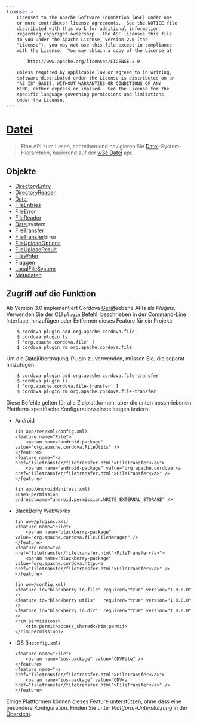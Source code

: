 ```yaml
---
license: >
    Licensed to the Apache Software Foundation (ASF) under one
    or more contributor license agreements.  See the NOTICE file
    distributed with this work for additional information
    regarding copyright ownership.  The ASF licenses this file
    to you under the Apache License, Version 2.0 (the
    "License"); you may not use this file except in compliance
    with the License.  You may obtain a copy of the License at

        http://www.apache.org/licenses/LICENSE-2.0

    Unless required by applicable law or agreed to in writing,
    software distributed under the License is distributed on an
    "AS IS" BASIS, WITHOUT WARRANTIES OR CONDITIONS OF ANY
    KIND, either express or implied.  See the License for the
    specific language governing permissions and limitations
    under the License.
---
```


# <a href="fileobj/fileobj.html">Datei</a>

> Eine API zum Lesen, schreiben und navigieren Sie <a href="fileobj/fileobj.html">Datei</a>-System-Hierarchien, basierend auf der [w3c <a href="fileobj/fileobj.html">Datei</a> api][1].

 [1]: http://www.w3.org/TR/FileAPI

## Objekte

*   <a href="directoryentry/directoryentry.html">DirectoryEntry</a>
*   <a href="directoryreader/directoryreader.html">DirectoryReader</a>
*   <a href="fileobj/fileobj.html">Datei</a>
*   <a href="fileentry/fileentry.html">FileEntries</a>
*   <a href="fileerror/fileerror.html">FileError</a>
*   <a href="filereader/filereader.html">FileReader</a>
*   <a href="filesystem/filesystem.html"><a href="fileobj/fileobj.html">Datei</a>system</a>
*   <a href="filetransfer/filetransfer.html">FileTransfer</a>
*   <a href="filetransfererror/filetransfererror.html"><a href="filetransfer/filetransfer.html">FileTransfer</a>Error</a>
*   <a href="fileuploadoptions/fileuploadoptions.html">FileUploadOptions</a>
*   <a href="fileuploadresult/fileuploadresult.html">FileUploadResult</a>
*   <a href="filewriter/filewriter.html">FileWriter</a>
*   Flaggen
*   <a href="localfilesystem/localfilesystem.html">LocalFileSystem</a>
*   <a href="metadata/metadata.html">Metadaten</a>

## Zugriff auf die Funktion

Ab Version 3.0 implementiert Cordova <a href="../device/device.html">Gerät</a>eebene APIs als *Plugins*. Verwenden Sie der CLI `plugin` Befehl, beschrieben in der Command-Line Interface, hinzufügen oder Entfernen dieses Feature für ein Projekt:

        $ cordova plugin add org.apache.cordova.file
        $ cordova plugin ls
        [ 'org.apache.cordova.file' ]
        $ cordova plugin rm org.apache.cordova.file
    

Um die <a href="fileobj/fileobj.html">Datei</a>übertragung-Plugin zu verwenden, müssen Sie, die separat hinzufügen.

        $ cordova plugin add org.apache.cordova.file-transfer
        $ cordova plugin ls
        [ 'org.apache.cordova.file-transfer' ]
        $ cordova plugin rm org.apache.cordova.file-transfer
    

Diese Befehle gelten für alle Zielplattformen, aber die unten beschriebenen Plattform-spezifische Konfigurationseinstellungen ändern:

*   Android
    
        (in app/res/xml/config.xml)
        <feature name="File">
            <param name="android-package" value="org.apache.cordova.FileUtils" />
        </feature>
        <feature name="<a href="filetransfer/filetransfer.html">FileTransfer</a>">
            <param name="android-package" value="org.apache.cordova.<a href="filetransfer/filetransfer.html">FileTransfer</a>" />
        </feature>
        
        (in app/AndroidManifest.xml)
        <uses-permission android:name="android.permission.WRITE_EXTERNAL_STORAGE" />
        

*   BlackBerry WebWorks
    
        (in www/plugins.xml)
        <feature name="File">
            <param name="blackberry-package" value="org.apache.cordova.file.FileManager" />
        </feature>
        <feature name="<a href="filetransfer/filetransfer.html">FileTransfer</a>">
            <param name="blackberry-package" value="org.apache.cordova.http.<a href="filetransfer/filetransfer.html">FileTransfer</a>" />
        </feature>
        
        (in www/config.xml)
        <feature id="blackberry.io.file" required="true" version="1.0.0.0" />
        <feature id="blackberry.utils"   required="true" version="1.0.0.0" />
        <feature id="blackberry.io.dir"  required="true" version="1.0.0.0" />
        <rim:permissions>
            <rim:permit>access_shared</rim:permit>
        </rim:permissions>
        

*   iOS (in`config.xml`)
    
        <feature name="File">
            <param name="ios-package" value="CDVFile" />
        </feature>
        <feature name="<a href="filetransfer/filetransfer.html">FileTransfer</a>">
            <param name="ios-package" value="CDV<a href="filetransfer/filetransfer.html">FileTransfer</a>" />
        </feature>
        

Einige Plattformen können dieses Feature unterstützen, ohne dass eine besondere Konfiguration. Finden Sie unter *Plattform-Unterstützung* in der <a href="../../guide/overview/index.html">Übersicht</a>.